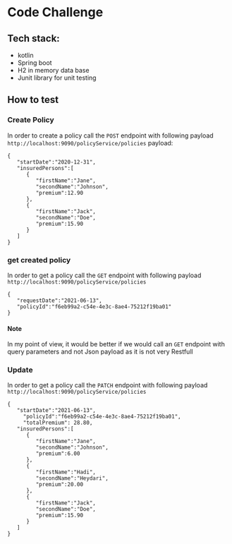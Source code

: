# Code Challenge

## Tech stack:
- kotlin
- Spring boot
- H2 in memory data base
- Junit library for unit testing

## How to test

### Create Policy
In order to create a policy call the ``POST`` endpoint with following payload
``http://localhost:9090/policyService/policies``
payload:
```
{
   "startDate":"2020-12-31",
   "insuredPersons":[
      {
         "firstName":"Jane",
         "secondName":"Johnson",
         "premium":12.90
      },
      {
         "firstName":"Jack",
         "secondName":"Doe",
         "premium":15.90
      }
   ]
}
```


### get created policy
In order to get a policy call the ``GET`` endpoint with following payload
``http://localhost:9090/policyService/policies``
```
{
   "requestDate":"2021-06-13",
   "policyId":"f6eb99a2-c54e-4e3c-8ae4-75212f19ba01"
}
```

#### Note
In my point of view, it would be better if we would call an ``GET`` endpoint with query parameters and not Json payload as it is not very Restfull


### Update
In order to get a policy call the ``PATCH`` endpoint with following payload
``http://localhost:9090/policyService/policies``
```
{
   "startDate":"2021-06-13",
	 "policyId":"f6eb99a2-c54e-4e3c-8ae4-75212f19ba01",
	 "totalPremium": 28.80,
   "insuredPersons":[
      {
         "firstName":"Jane",
         "secondName":"Johnson",
         "premium":6.00
      },
      {
         "firstName":"Hadi",
         "secondName":"Heydari",
         "premium":20.00
      },
      {
         "firstName":"Jack",
         "secondName":"Doe",
         "premium":15.90
      }
   ]
}
```
